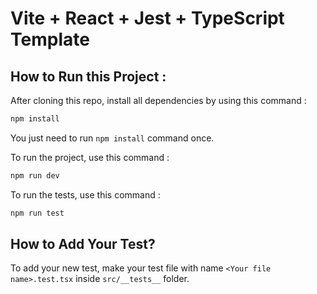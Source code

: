 # Vite + React + Jest + TypeScript Template

## How to Run this Project :
After cloning this repo, install all dependencies by using this command :
```bash
npm install
```
You just need to run `npm install` command once.

To run the project, use this command :
```bash
npm run dev
```

To run the tests, use this command :
```bash
npm run test
```

## How to Add Your Test?
To add your new test, make your test file with name `<Your file name>.test.tsx` inside `src/__tests__` folder.